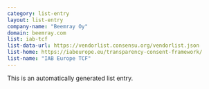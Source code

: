 ```yaml
---
category: list-entry
layout: list-entry
company-name: "Beemray Oy"
domain: beemray.com
list: iab-tcf
list-data-url: https://vendorlist.consensu.org/vendorlist.json
list-home: https://iabeurope.eu/transparency-consent-framework/
list-name: "IAB Europe TCF"
---
```


This is an automatically generated list entry.
